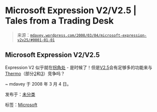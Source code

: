 <!--yml

分类：未分类

日期：2024-05-18 06:18:15

-->

# Microsoft Expression V2/V2.5 | Tales from a Trading Desk

> 来源：[`mdavey.wordpress.com/2008/03/04/microsoft-expression-v2v25/#0001-01-01`](https://mdavey.wordpress.com/2008/03/04/microsoft-expression-v2v25/#0001-01-01)

## Microsoft Expression V2/V2.5

Expression V2 似乎就在[拐角处](http://geekswithblogs.net/lbugnion/archive/2008/03/04/mix08-random-pieces-of-news.aspx) - 是时候了！但是[V2.5](http://geekswithblogs.net/lbugnion/archive/2008/03/04/mix08-random-pieces-of-news-2.aspx)会有足够多的功能来与[Thermo](http://www.youtube.com/watch?v=lGdr3dCmxe4&feature=related)（部分[2](http://www.youtube.com/watch?v=d9IjZJ0D_bo&feature=related)和[3](http://www.youtube.com/watch?v=lsfOe_MCEbg&feature=related)）竞争吗？

~ mdavey 于 2008 年 3 月 4 日。

发布于：[未分类](https://mdavey.wordpress.com/category/uncategorized/)

标签：[Microsoft](https://mdavey.wordpress.com/tag/microsoft/)
